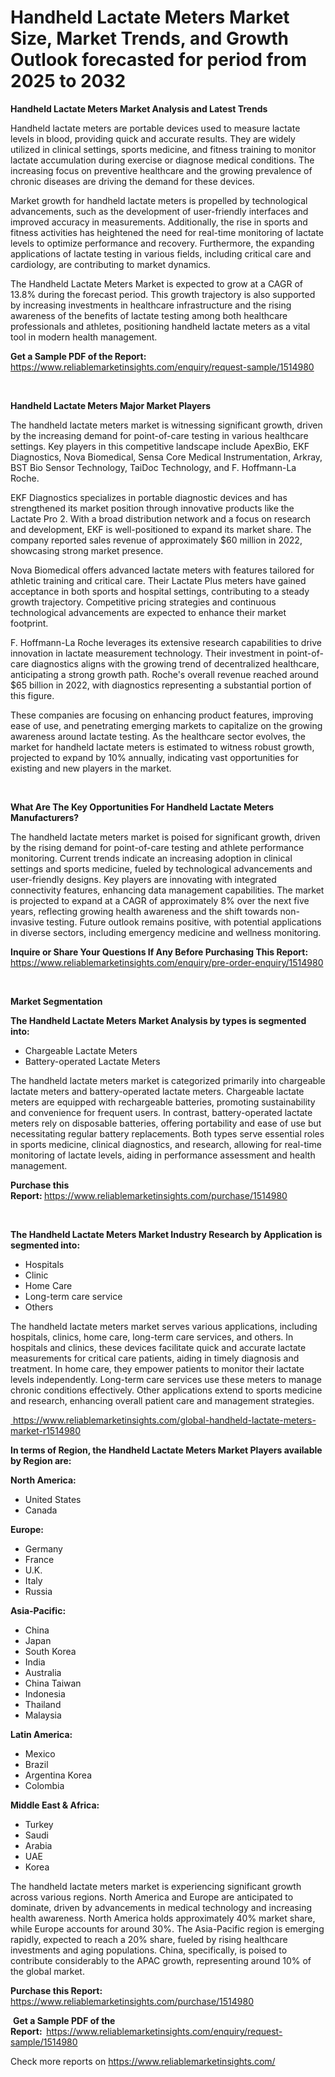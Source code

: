 <p><h1>Handheld Lactate Meters Market Size, Market Trends, and Growth Outlook forecasted for period from 2025 to 2032</h1></p><p><strong>Handheld Lactate Meters Market Analysis and Latest Trends</strong></p>
<p><p>Handheld lactate meters are portable devices used to measure lactate levels in blood, providing quick and accurate results. They are widely utilized in clinical settings, sports medicine, and fitness training to monitor lactate accumulation during exercise or diagnose medical conditions. The increasing focus on preventive healthcare and the growing prevalence of chronic diseases are driving the demand for these devices.</p><p>Market growth for handheld lactate meters is propelled by technological advancements, such as the development of user-friendly interfaces and improved accuracy in measurements. Additionally, the rise in sports and fitness activities has heightened the need for real-time monitoring of lactate levels to optimize performance and recovery. Furthermore, the expanding applications of lactate testing in various fields, including critical care and cardiology, are contributing to market dynamics.</p><p>The Handheld Lactate Meters Market is expected to grow at a CAGR of 13.8% during the forecast period. This growth trajectory is also supported by increasing investments in healthcare infrastructure and the rising awareness of the benefits of lactate testing among both healthcare professionals and athletes, positioning handheld lactate meters as a vital tool in modern health management.</p></p>
<p><strong>Get a Sample PDF of the Report:&nbsp;</strong> <a href="https://www.reliablemarketinsights.com/enquiry/request-sample/1514980?utm_campaign=3209&utm_medium=2&utm_source=Github&utm_content=ia&utm_term=29032025&utm_id=handheld-lactate-meters">https://www.reliablemarketinsights.com/enquiry/request-sample/1514980</a></p>
<p>&nbsp;</p>
<p><strong>Handheld Lactate Meters Major Market Players</strong></p>
<p><p>The handheld lactate meters market is witnessing significant growth, driven by the increasing demand for point-of-care testing in various healthcare settings. Key players in this competitive landscape include ApexBio, EKF Diagnostics, Nova Biomedical, Sensa Core Medical Instrumentation, Arkray, BST Bio Sensor Technology, TaiDoc Technology, and F. Hoffmann-La Roche.</p><p>EKF Diagnostics specializes in portable diagnostic devices and has strengthened its market position through innovative products like the Lactate Pro 2. With a broad distribution network and a focus on research and development, EKF is well-positioned to expand its market share. The company reported sales revenue of approximately $60 million in 2022, showcasing strong market presence.</p><p>Nova Biomedical offers advanced lactate meters with features tailored for athletic training and critical care. Their Lactate Plus meters have gained acceptance in both sports and hospital settings, contributing to a steady growth trajectory. Competitive pricing strategies and continuous technological advancements are expected to enhance their market footprint.</p><p>F. Hoffmann-La Roche leverages its extensive research capabilities to drive innovation in lactate measurement technology. Their investment in point-of-care diagnostics aligns with the growing trend of decentralized healthcare, anticipating a strong growth path. Roche's overall revenue reached around $65 billion in 2022, with diagnostics representing a substantial portion of this figure.</p><p>These companies are focusing on enhancing product features, improving ease of use, and penetrating emerging markets to capitalize on the growing awareness around lactate testing. As the healthcare sector evolves, the market for handheld lactate meters is estimated to witness robust growth, projected to expand by 10% annually, indicating vast opportunities for existing and new players in the market.</p></p>
<p>&nbsp;</p>
<p><strong>What Are The Key Opportunities For Handheld Lactate Meters Manufacturers?</strong></p>
<p><p>The handheld lactate meters market is poised for significant growth, driven by the rising demand for point-of-care testing and athlete performance monitoring. Current trends indicate an increasing adoption in clinical settings and sports medicine, fueled by technological advancements and user-friendly designs. Key players are innovating with integrated connectivity features, enhancing data management capabilities. The market is projected to expand at a CAGR of approximately 8% over the next five years, reflecting growing health awareness and the shift towards non-invasive testing. Future outlook remains positive, with potential applications in diverse sectors, including emergency medicine and wellness monitoring.</p></p>
<p><strong>Inquire or Share Your Questions If Any Before Purchasing This Report:</strong> <a href="https://www.reliablemarketinsights.com/enquiry/pre-order-enquiry/1514980?utm_campaign=3209&utm_medium=2&utm_source=Github&utm_content=ia&utm_term=29032025&utm_id=handheld-lactate-meters">https://www.reliablemarketinsights.com/enquiry/pre-order-enquiry/1514980</a></p>
<p>&nbsp;</p>
<p><strong>Market Segmentation</strong></p>
<p><strong>The Handheld Lactate Meters Market Analysis by types is segmented into:</strong></p>
<p><ul><li>Chargeable Lactate Meters</li><li>Battery-operated Lactate Meters</li></ul></p>
<p><p>The handheld lactate meters market is categorized primarily into chargeable lactate meters and battery-operated lactate meters. Chargeable lactate meters are equipped with rechargeable batteries, promoting sustainability and convenience for frequent users. In contrast, battery-operated lactate meters rely on disposable batteries, offering portability and ease of use but necessitating regular battery replacements. Both types serve essential roles in sports medicine, clinical diagnostics, and research, allowing for real-time monitoring of lactate levels, aiding in performance assessment and health management.</p></p>
<p><strong>Purchase this Report:&nbsp;</strong><a href="https://www.reliablemarketinsights.com/purchase/1514980?utm_campaign=3209&utm_medium=2&utm_source=Github&utm_content=ia&utm_term=29032025&utm_id=handheld-lactate-meters">https://www.reliablemarketinsights.com/purchase/1514980</a></p>
<p>&nbsp;</p>
<p><strong>The Handheld Lactate Meters Market Industry Research by Application is segmented into:</strong></p>
<p><ul><li>Hospitals</li><li>Clinic</li><li>Home Care</li><li>Long-term care service</li><li>Others</li></ul></p>
<p><p>The handheld lactate meters market serves various applications, including hospitals, clinics, home care, long-term care services, and others. In hospitals and clinics, these devices facilitate quick and accurate lactate measurements for critical care patients, aiding in timely diagnosis and treatment. In home care, they empower patients to monitor their lactate levels independently. Long-term care services use these meters to manage chronic conditions effectively. Other applications extend to sports medicine and research, enhancing overall patient care and management strategies.</p></p>
<p><a href="https://www.reliablemarketinsights.com/global-handheld-lactate-meters-market-r1514980?utm_campaign=3209&utm_medium=2&utm_source=Github&utm_content=ia&utm_term=29032025&utm_id=handheld-lactate-meters">&nbsp;https://www.reliablemarketinsights.com/global-handheld-lactate-meters-market-r1514980</a></p>
<p><strong>In terms of Region, the Handheld Lactate Meters Market Players available by Region are:</strong></p>
<p>
    <p> <strong> North America: </strong>
        <ul>
            <li>United States</li>
            <li>Canada</li>
        </ul>
        </p> 
    <p> <strong> Europe: </strong>
        <ul>
            <li>Germany</li>
            <li>France</li>
            <li>U.K.</li>
            <li>Italy</li>
            <li>Russia</li>
        </ul>
        </p> 
    <p> <strong> Asia-Pacific: </strong>
        <ul>
            <li>China</li>
            <li>Japan</li>
            <li>South Korea</li>
            <li>India</li>
            <li>Australia</li>
            <li>China Taiwan</li>
            <li>Indonesia</li>
            <li>Thailand</li>
            <li>Malaysia</li>
        </ul>
        </p> 
    <p> <strong> Latin America: </strong>
        <ul>
            <li>Mexico</li>
            <li>Brazil</li>
            <li>Argentina Korea</li>
            <li>Colombia</li>
        </ul>
        </p> 
    <p> <strong> Middle East & Africa: </strong>
        <ul>
            <li>Turkey</li>
            <li>Saudi</li>
            <li>Arabia</li>
            <li>UAE</li>
            <li>Korea</li>
        </ul>
    </p>
    </p>
<p><p>The handheld lactate meters market is experiencing significant growth across various regions. North America and Europe are anticipated to dominate, driven by advancements in medical technology and increasing health awareness. North America holds approximately 40% market share, while Europe accounts for around 30%. The Asia-Pacific region is emerging rapidly, expected to reach a 20% share, fueled by rising healthcare investments and aging populations. China, specifically, is poised to contribute considerably to the APAC growth, representing around 10% of the global market.</p></p>
<p><strong>Purchase this Report: </strong><a href="https://www.reliablemarketinsights.com/purchase/1514980?utm_campaign=3209&utm_medium=2&utm_source=Github&utm_content=ia&utm_term=29032025&utm_id=handheld-lactate-meters">https://www.reliablemarketinsights.com/purchase/1514980</a></p>
<p>&nbsp;<strong>Get a Sample PDF of the Report:&nbsp;&nbsp;</strong><a href="https://www.reliablemarketinsights.com/enquiry/request-sample/1514980?utm_campaign=3209&utm_medium=2&utm_source=Github&utm_content=ia&utm_term=29032025&utm_id=handheld-lactate-meters">https://www.reliablemarketinsights.com/enquiry/request-sample/1514980</a></p>
<p><strong></strong></p>
<p>Check more reports on <a href="https://www.reliablemarketinsights.com/?utm_campaign=3209&utm_medium=2&utm_source=Github&utm_content=ia&utm_term=29032025&utm_id=handheld-lactate-meters">https://www.reliablemarketinsights.com/</a></p>